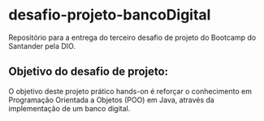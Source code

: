 # desafio-projeto-bancoDigital

Repositório para a entrega do terceiro desafio de projeto do Bootcamp do Santander pela DIO.

## Objetivo do desafio de projeto:

O objetivo deste projeto prático hands-on é reforçar o conhecimento em Programação Orientada a Objetos (POO) em Java, através da implementação de um banco digital.


    

